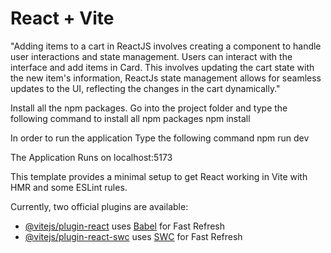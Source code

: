 # React + Vite 

"Adding items to a cart in ReactJS involves creating a component to handle user interactions and state management. Users can interact with the interface and add items in Card.
 This involves updating the cart state with the new item's information, ReactJs state management allows for seamless updates to the UI, reflecting the changes in the cart dynamically."

 Install all the npm packages. Go into the project folder and type the following command to install all npm packages
 npm install

 In order to run the application Type the following command
 npm run dev

 The Application Runs on localhost:5173
 

This template provides a minimal setup to get React working in Vite with HMR and some ESLint rules.

Currently, two official plugins are available:

- [@vitejs/plugin-react](https://github.com/vitejs/vite-plugin-react/blob/main/packages/plugin-react/README.md) uses [Babel](https://babeljs.io/) for Fast Refresh
- [@vitejs/plugin-react-swc](https://github.com/vitejs/vite-plugin-react-swc) uses [SWC](https://swc.rs/) for Fast Refresh
